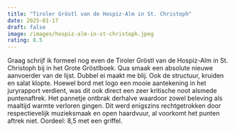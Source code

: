 ```yaml
---
title: "Tiroler Gröstl van de Hospiz-Alm in St. Christoph"
date: 2025-01-17
draft: false
image: /images/hospiz-alm-in-st-christoph.jpeg
rating: 8.5
---
```


Graag schrijf ik formeel nog even de Tiroler Gröstl van de Hospiz-Alm in St. Christoph bij in het Grote Gröstlboek. Qua smaak een absolute nieuwe aanvoerder van de lijst. Dubbel ei maakt me blij. Ook de structuur, kruiden en salat klopte. Hoewel bord met logo een mooie aantekening in het juryrapport verdient, was dit ook direct een zeer kritische noot alsmede puntenaftrek. Het pannetje ontbrak derhalve waardoor zowel beleving als maaltijd warmte verloren gingen. Dit werd enigszins rechtgetrokken door respectievelijk muzieksmaak en open haardvuur, al voorkomt het punten aftrek niet. Oordeel: 8,5 met een griffel.
